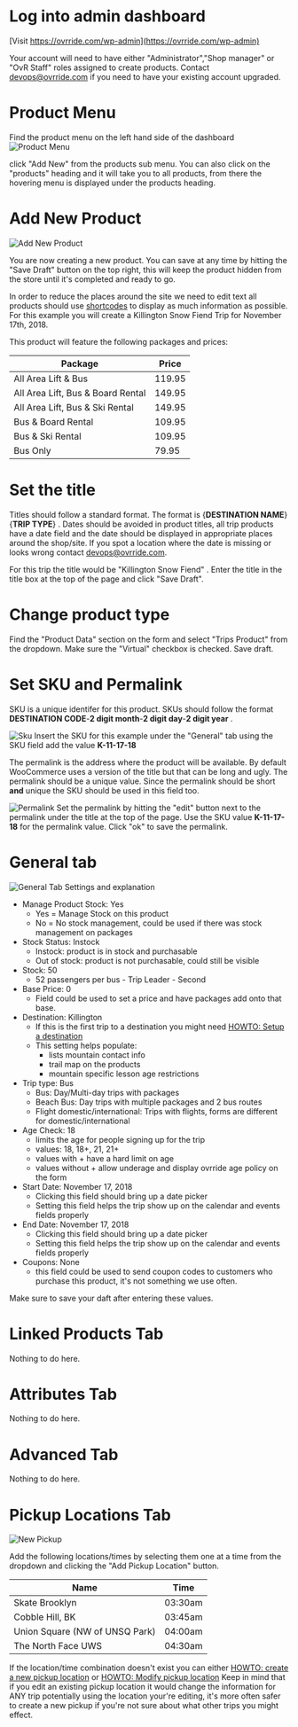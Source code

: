 <!-- TITLE: Create Trips Product -->
<!-- SUBTITLE: How to create a day trip product with one package field -->

# Log into admin dashboard
[Visit https://ovrride.com/wp-admin](https://ovrride.com/wp-admin)

Your account will need to have either "Administrator","Shop manager" or "OvR Staff" roles assigned to create products. Contact [devops@ovrride.com](mailto:devops@ovrride.com) if you need to have your existing account upgraded.

# Product Menu
Find the product menu on the left hand side of the dashboard
![Product Menu](/uploads/product-menu.png "Product Menu")

click "Add New" from the products sub menu. You can also click on the "products" heading and it will take you to all products, from there the hovering menu is displayed under the products heading.

# Add New Product
![Add New Product](/uploads/add-new-product.png "Add New Product")

You are now creating a new product. You can save at any time by hitting the "Save Draft" button on the top right, this will keep the product hidden from the store until it's completed and ready to go.

In order to reduce the places around the site we need to edit text all products should use [shortcodes](#) to display as much information as possible. 
For this example you will create a Killington Snow Fiend Trip for November 17th, 2018.

This product will feature the following packages and prices:

| Package | Price |
| --- | --- |
| All Area Lift & Bus | 119.95 |
| All Area Lift, Bus & Board Rental | 149.95 |
| All Area Lift, Bus & Ski Rental | 149.95 |
| Bus & Board Rental | 109.95 |
| Bus & Ski Rental | 109.95 |
| Bus Only | 79.95 |

# Set the title
Titles should follow a standard format. The format is {**DESTINATION NAME**} {**TRIP TYPE**} . Dates should be avoided in product titles, all trip products have a date field and the date should be displayed in appropriate places around the shop/site. If you spot a location where the date is missing or looks wrong contact [devops@ovrride.com](mailto:devops@ovrride.com).

For this trip the title would be "Killington Snow Fiend" .
Enter the title in the title box at the top of the page and click "Save Draft".

# Change product type
Find the "Product Data" section on the form and select "Trips Product" from the dropdown. 
Make sure the "Virtual" checkbox is checked.
Save draft.

# Set SKU and Permalink
SKU is a unique identifer for this product. SKUs should follow the format **DESTINATION CODE**-**2 digit month**-**2 digit day**-**2 digit year** .

![Sku](/uploads/sku.png "Sku")
Insert the SKU for this example under the "General" tab using the SKU field add the value **K-11-17-18**

The permalink is the address where the product will be available. By default WooCommerce uses a version of the title but that can be long and ugly. The permalink should be a unique value. Since the permalink should be short **and** unique the SKU should be used in this field too.

![Permalink](/uploads/permalink.png "Permalink")
Set the permalink by hitting the "edit" button next to the permalink under the title at the top of the page. 
Use the SKU value **K-11-17-18** for the permalink value.
Click "ok" to save the permalink.

# General tab
![General Tab](/uploads/general-tab.png "General Tab")
Settings and explanation
* Manage Product Stock: Yes
	* Yes = Manage Stock on this product
	* No = No stock management, could be used if there was stock management on packages
* Stock Status: Instock
	* Instock: product is in stock and purchasable
	* Out of stock: product is not purchasable, could still be visible
* Stock: 50
	* 52 passengers per bus - Trip Leader - Second
* Base Price: 0
	* Field could be used to set a price and have packages add onto that base.
* Destination: Killington
	* If this is the first trip to a destination you might need [HOWTO: Setup a destination](#)
	* This setting helps populate:
		* lists mountain contact info
		* trail map on the products
		* mountain specific lesson age restrictions
* Trip type: Bus
	* Bus: Day/Multi-day trips with packages
	* Beach Bus: Day trips with multiple packages and 2 bus routes
	* Flight domestic/international: Trips with flights, forms are different for domestic/international
* Age Check: 18
	* limits the age for people signing up for the trip
	* values: 18, 18+, 21, 21+
	* values with + have a hard limit on age
	* values without + allow underage and display ovrride age policy on the form
* Start Date: November 17, 2018
	* Clicking this field should bring up a date picker
	* Setting this field helps the trip show up on the calendar and events fields properly
* End Date: November 17, 2018
	* Clicking this field should bring up a date picker
	* Setting this field helps the trip show up on the calendar and events fields properly
* Coupons: None
	* this field could be used to send coupon codes to customers who purchase this product, it's not something we use often.

Make sure to save your daft after entering these values.

# Linked Products Tab
Nothing to do here. <!-- TODO: add link to page describing options here -->

# Attributes Tab
Nothing to do here. <!-- TODO: add link to page describing options here -->

# Advanced Tab
Nothing to do here. <!-- TODO: add link to page describing options here -->

# Pickup Locations Tab
![New Pickup](/uploads/new-pickup.png "New Pickup")

Add the following locations/times by selecting them one at a time from the dropdown and clicking the "Add Pickup Location" button.

| Name | Time |
| --- | --- |
| Skate Brooklyn | 03:30am |
| Cobble Hill, BK | 03:45am |
| Union Square (NW of UNSQ Park) | 04:00am |
| The North Face UWS | 04:30am |

If the location/time combination doesn't exist you can either [HOWTO: create a new pickup location](https://wiki.ovrride.com/admin/how-to/new-pickup-location) or [HOWTO:  Modify pickup location](#)
Keep in mind that if you edit an existing pickup location it would change the information for ANY trip potentially using the location your're editing, it's more often safer to create a new pickup if you're not sure about what other trips you might effect.
